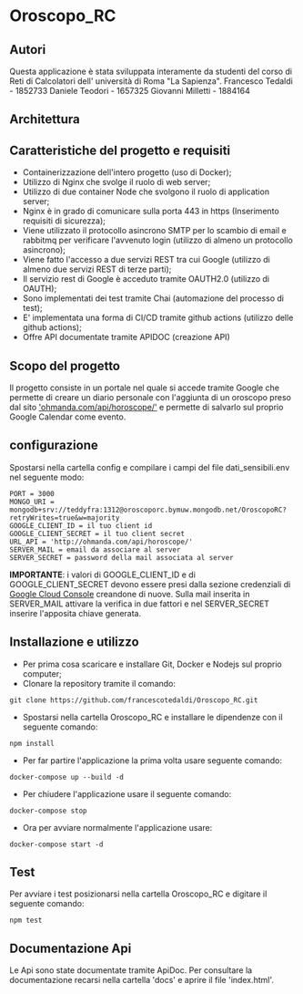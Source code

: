 # Oroscopo_RC

## Autori
Questa applicazione è stata sviluppata interamente da studenti del corso di Reti di Calcolatori dell' università di Roma "La Sapienza".
Francesco Tedaldi - 1852733
Daniele Teodori - 1657325
Giovanni Milletti - 1884164

## Architettura

## Caratteristiche del progetto e requisiti

- Containerizzazione dell'intero progetto (uso di Docker);
- Utilizzo di Nginx che svolge il ruolo di web server;
- Utilizzo di due container Node che svolgono il ruolo di application server;
- Nginx è in grado di comunicare sulla porta 443 in https (Inserimento requisiti di sicurezza);
- Viene utilizzato il protocollo asincrono SMTP per lo scambio di email e rabbitmq per verificare l'avvenuto login (utilizzo di almeno un protocollo asincrono);
- Viene fatto l'accesso a due servizi REST tra cui Google (utilizzo di almeno due servizi REST di terze parti);
- Il servizio rest di Google è acceduto tramite OAUTH2.0 (utilizzo di OAUTH);
- Sono implementati dei test tramite Chai (automazione del processo di test);
- E' implementata una forma di CI/CD tramite github actions (utilizzo delle github actions);
- Offre API documentate tramite APIDOC (creazione API)

## Scopo del progetto

Il progetto consiste in un portale nel quale si accede tramite Google che permette di creare un diario personale con l'aggiunta di un oroscopo preso dal sito ['ohmanda.com/api/horoscope/'](http://ohmanda.com/api/horoscope/) e permette di salvarlo sul proprio Google Calendar come evento.

## configurazione

Spostarsi nella cartella config e compilare i campi del file dati_sensibili.env nel seguente modo:

```
PORT = 3000
MONGO_URI = mongodb+srv://teddyfra:1312@oroscoporc.bymuw.mongodb.net/OroscopoRC?retryWrites=true&w=majority
GOOGLE_CLIENT_ID = il tuo client id
GOOGLE_CLIENT_SECRET = il tuo client secret
URL_API = 'http://ohmanda.com/api/horoscope/'
SERVER_MAIL = email da associare al server
SERVER_SECRET = password della mail associata al server
```

**IMPORTANTE**: i valori di GOOGLE_CLIENT_ID e di GOOGLE_CLIENT_SECRET devono essere presi dalla sezione credenziali di [Google Cloud Console](https://console.cloud.google.com/apis/) creandone di nuove.
Sulla mail inserita in SERVER_MAIL attivare la verifica in due fattori e nel SERVER_SECRET inserire l'apposita chiave generata. 

## Installazione e utilizzo

- Per prima cosa scaricare e installare Git, Docker e Nodejs sul proprio computer;
- Clonare la repository tramite il comando:
```
git clone https://github.com/francescotedaldi/Oroscopo_RC.git
```
- Spostarsi nella cartella Oroscopo_RC e installare le dipendenze con il seguente comando:
```
npm install
```
- Per far partire l'applicazione la prima volta usare seguente comando:
```
docker-compose up --build -d
```
- Per chiudere l'applicazione usare il seguente comando:
```
docker-compose stop
```
- Ora per avviare normalmente l'applicazione usare:
```
docker-compose start -d
```

## Test

Per avviare i test posizionarsi nella cartella Oroscopo_RC e digitare il seguente comando:
```
npm test
```

## Documentazione Api

Le Api sono state documentate tramite ApiDoc. Per consultare la documentazione recarsi nella cartella 'docs' e aprire il file 'index.html'.